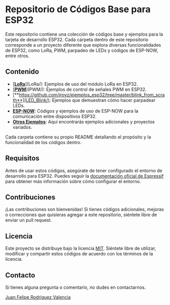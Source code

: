 # Repositorio de Códigos Base para ESP32

Este repositorio contiene una colección de códigos base y ejemplos para la tarjeta de desarrollo ESP32. Cada carpeta dentro de este repositorio corresponde a un proyecto diferente que explora diversas funcionalidades de ESP32, como LoRa, PWM, parpadeo de LEDs y códigos de ESP-NOW, entre otros.

## Contenido

- [**[LoRa](https://github.com/jrovz/ejemplos_esp32/tree/master/Lora_com)**](LoRa/): Ejemplos de uso del módulo LoRa en ESP32.
- [**[PWM](https://github.com/jrovz/ejemplos_esp32/tree/master/PWM)**](PWM/): Ejemplos de control de señales PWM en ESP32.
- [**https://github.com/jrovz/ejemplos_esp32/tree/master/blink_from_scrath**](LED_Blink/): Ejemplos que demuestran cómo hacer parpadear LEDs.
- [**ESP-NOW**](ESP_NOW/): Códigos y ejemplos de uso de ESP-NOW para la comunicación entre dispositivos ESP32.
- [**Otros Ejemplos**](Other_Examples/): Aquí encontrarás ejemplos adicionales y proyectos variados.

Cada carpeta contiene su propio README detallando el propósito y la funcionalidad de los códigos dentro.

## Requisitos

Antes de usar estos códigos, asegúrate de tener configurado el entorno de desarrollo para ESP32. Puedes seguir la [documentación oficial de Espressif](https://docs.espressif.com/projects/esp-idf/en/latest/esp32/get-started/index.html) para obtener más información sobre cómo configurar el entorno.

## Contribuciones

¡Las contribuciones son bienvenidas! Si tienes códigos adicionales, mejoras o correcciones que quisieras agregar a este repositorio, siéntete libre de enviar un pull request.

## Licencia

Este proyecto se distribuye bajo la licencia [MIT](LICENSE). Siéntete libre de utilizar, modificar y compartir estos códigos de acuerdo con los términos de la licencia.

## Contacto

Si tienes alguna pregunta o comentario, no dudes en contactarnos.

[Juan Felipe Rodriguez Valencia](jrovez@outlook.com)
